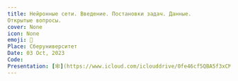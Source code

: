 ```yaml
---
title: Нейронные сети. Введение. Постановки задач. Данные.
Открытые вопросы.
cover: None
icon: None
emoji: 🧠
Place: Сберуниверситет
Date: 03 Oct, 2023
Code: 
Presentation: [🕸](https://www.icloud.com/iclouddrive/0fe46cf5QBA5f3xCMTHtWP3gw#231003)
---
```


